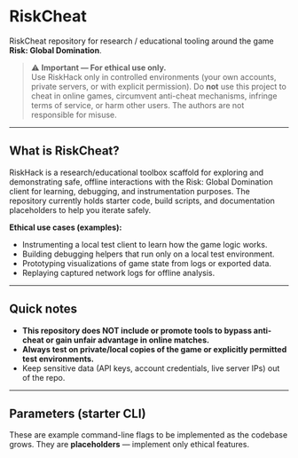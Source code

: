 # RiskCheat

RiskCheat repository for research / educational tooling around the game **Risk: Global Domination**.  
> ⚠️ **Important — For ethical use only.**  
> Use RiskHack only in controlled environments (your own accounts, private servers, or with explicit permission). Do **not** use this project to cheat in online games, circumvent anti-cheat mechanisms, infringe terms of service, or harm other users. The authors are not responsible for misuse.


---

## What is RiskCheat?

RiskHack is a research/educational toolbox scaffold for exploring and demonstrating safe, offline interactions with the Risk: Global Domination client for learning, debugging, and instrumentation purposes. The repository currently holds starter code, build scripts, and documentation placeholders to help you iterate safely.

**Ethical use cases (examples):**
- Instrumenting a local test client to learn how the game logic works.
- Building debugging helpers that run only on a local test environment.
- Prototyping visualizations of game state from logs or exported data.
- Replaying captured network logs for offline analysis.

---

## Quick notes

- **This repository does NOT include or promote tools to bypass anti-cheat or gain unfair advantage in online matches.**  
- **Always test on private/local copies of the game or explicitly permitted test environments.**
- Keep sensitive data (API keys, account credentials, live server IPs) out of the repo.

---

## Parameters (starter CLI)

These are example command-line flags to be implemented as the codebase grows. They are **placeholders** — implement only ethical features.

